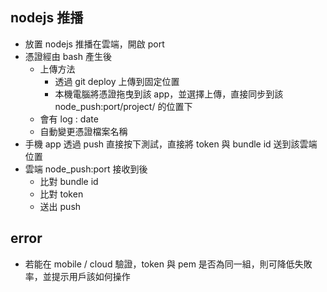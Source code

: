 ## nodejs 推播

- 放置 nodejs 推播在雲端，開啟 port
- 憑證經由 bash 產生後
	- 上傳方法
		- 透過 git deploy 上傳到固定位置
		- 本機電腦將憑證拖曳到該 app，並選擇上傳，直接同步到該 node_push:port/project/ 的位置下
	- 會有 log : date
	- 自動變更憑證檔案名稱 
- 手機 app 透過 push 直接按下測試，直接將 token 與 bundle id 送到該雲端位置
- 雲端 node_push:port 接收到後
	- 比對 bundle id
	- 比對 token
	- 送出 push


## error

- 若能在 mobile / cloud 驗證，token 與 pem 是否為同一組，則可降低失敗率，並提示用戶該如何操作
